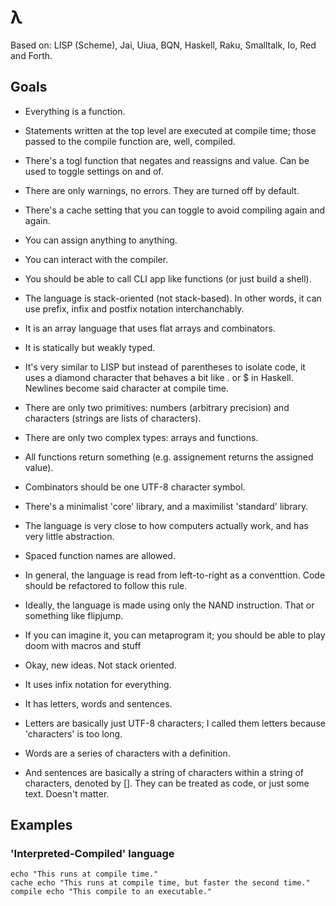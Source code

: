 # λ

Based on: LISP (Scheme), Jai, Uiua, BQN, Haskell, Raku, Smalltalk, Io, Red and Forth.

## Goals
- Everything is a function.
- Statements written at the top level are executed at compile time; those passed to the compile function are, well, compiled.
- There's a togl function that negates and reassigns and value. Can be used to toggle settings on and of.
- There are only warnings, no errors. They are turned off by default.
- There's a cache setting that you can toggle to avoid compiling again and again.
- You can assign anything to anything.
- You can interact with the compiler.
- You should be able to call CLI app like functions (or just build a shell).
- The language is stack-oriented (not stack-based). In other words, it can use prefix, infix and postfix notation interchanchably.
- It is an array language that uses flat arrays and combinators.
- It is statically but weakly typed.
- It's very similar to LISP but instead of parentheses to isolate code, it uses a diamond character that behaves a bit like . or $ in Haskell. Newlines become said character at compile time.
- There are only two primitives: numbers (arbitrary precision) and characters (strings are lists of characters).
- There are only two complex types: arrays and functions.
- All functions return something (e.g. assignement returns the assigned value).
- Combinators should be one UTF-8 character symbol.
- There's a minimalist 'core' library, and a maximilist 'standard' library.
- The language is very close to how computers actually work, and has very little abstraction.
- Spaced function names are allowed.
- In general, the language is read from left-to-right as a conventtion. Code should be refactored to follow this rule.
- Ideally, the language is made using only the NAND instruction. That or something like flipjump.
- If you can imagine it, you can metaprogram it; you should be able to play doom with macros and stuff

- Okay, new ideas. Not stack oriented.
- It uses infix notation for everything.
- It has letters, words and sentences.
- Letters are basically just UTF-8 characters; I called them letters because 'characters' is too long.
- Words are a series of characters with a definition.
- And sentences are basically a string of characters within a string of characters, denoted by []. They can be treated as code, or just some text. Doesn't matter.

## Examples

### 'Interpreted-Compiled' language
```
echo "This runs at compile time."
cache echo "This runs at compile time, but faster the second time."
compile echo "This compile to an executable."
```

